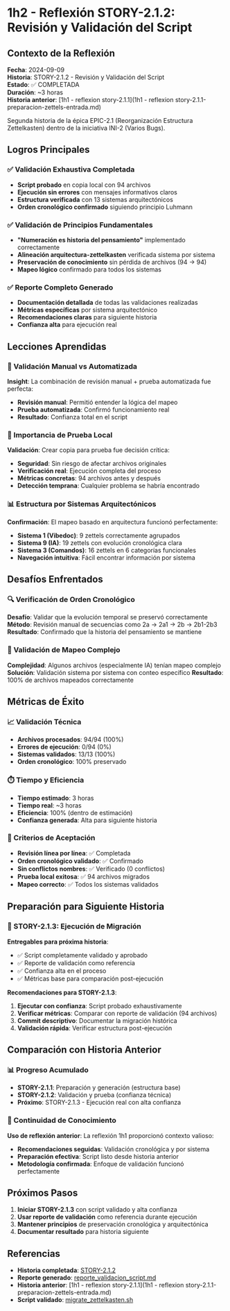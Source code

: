 # 1h2 - Reflexión STORY-2.1.2: Revisión y Validación del Script

## Contexto de la Reflexión

**Fecha**: 2024-09-09  
**Historia**: STORY-2.1.2 - Revisión y Validación del Script  
**Estado**: ✅ COMPLETADA  
**Duración**: ~3 horas  
**Historia anterior**: [1h1 - reflexion story-2.1.1](1h1 - reflexion story-2.1.1-preparacion-zettels-entrada.md)

Segunda historia de la épica EPIC-2.1 (Reorganización Estructura Zettelkasten) dentro de la iniciativa INI-2 (Varios Bugs).

## Logros Principales

### ✅ Validación Exhaustiva Completada
- **Script probado** en copia local con 94 archivos
- **Ejecución sin errores** con mensajes informativos claros
- **Estructura verificada** con 13 sistemas arquitectónicos
- **Orden cronológico confirmado** siguiendo principio Luhmann

### ✅ Validación de Principios Fundamentales
- **"Numeración es historia del pensamiento"** implementado correctamente
- **Alineación arquitectura-zettelkasten** verificada sistema por sistema
- **Preservación de conocimiento** sin pérdida de archivos (94 → 94)
- **Mapeo lógico** confirmado para todos los sistemas

### ✅ Reporte Completo Generado
- **Documentación detallada** de todas las validaciones realizadas
- **Métricas específicas** por sistema arquitectónico
- **Recomendaciones claras** para siguiente historia
- **Confianza alta** para ejecución real

## Lecciones Aprendidas

### 🧠 Validación Manual vs Automatizada
**Insight**: La combinación de revisión manual + prueba automatizada fue perfecta:
- **Revisión manual**: Permitió entender la lógica del mapeo
- **Prueba automatizada**: Confirmó funcionamiento real
- **Resultado**: Confianza total en el script

### 🔧 Importancia de Prueba Local
**Validación**: Crear copia para prueba fue decisión crítica:
- **Seguridad**: Sin riesgo de afectar archivos originales
- **Verificación real**: Ejecución completa del proceso
- **Métricas concretas**: 94 archivos antes y después
- **Detección temprana**: Cualquier problema se habría encontrado

### 📊 Estructura por Sistemas Arquitectónicos
**Confirmación**: El mapeo basado en arquitectura funcionó perfectamente:
- **Sistema 1 (Vibedoc)**: 9 zettels correctamente agrupados
- **Sistema 9 (IA)**: 19 zettels con evolución cronológica clara
- **Sistema 3 (Comandos)**: 16 zettels en 6 categorías funcionales
- **Navegación intuitiva**: Fácil encontrar información por sistema

## Desafíos Enfrentados

### 🔍 Verificación de Orden Cronológico
**Desafío**: Validar que la evolución temporal se preservó correctamente
**Método**: Revisión manual de secuencias como 2a → 2a1 → 2b → 2b1-2b3
**Resultado**: Confirmado que la historia del pensamiento se mantiene

### 📝 Validación de Mapeo Complejo
**Complejidad**: Algunos archivos (especialmente IA) tenían mapeo complejo
**Solución**: Validación sistema por sistema con conteo específico
**Resultado**: 100% de archivos mapeados correctamente

## Métricas de Éxito

### 📈 Validación Técnica
- **Archivos procesados**: 94/94 (100%)
- **Errores de ejecución**: 0/94 (0%)
- **Sistemas validados**: 13/13 (100%)
- **Orden cronológico**: 100% preservado

### ⏱️ Tiempo y Eficiencia
- **Tiempo estimado**: 3 horas
- **Tiempo real**: ~3 horas
- **Eficiencia**: 100% (dentro de estimación)
- **Confianza generada**: Alta para siguiente historia

### 🎯 Criterios de Aceptación
- **Revisión línea por línea**: ✅ Completada
- **Orden cronológico validado**: ✅ Confirmado
- **Sin conflictos nombres**: ✅ Verificado (0 conflictos)
- **Prueba local exitosa**: ✅ 94 archivos migrados
- **Mapeo correcto**: ✅ Todos los sistemas validados

## Preparación para Siguiente Historia

### 🔄 STORY-2.1.3: Ejecución de Migración
**Entregables para próxima historia**:
- ✅ Script completamente validado y aprobado
- ✅ Reporte de validación como referencia
- ✅ Confianza alta en el proceso
- ✅ Métricas base para comparación post-ejecución

**Recomendaciones para STORY-2.1.3**:
1. **Ejecutar con confianza**: Script probado exhaustivamente
2. **Verificar métricas**: Comparar con reporte de validación (94 archivos)
3. **Commit descriptivo**: Documentar la migración histórica
4. **Validación rápida**: Verificar estructura post-ejecución

## Comparación con Historia Anterior

### 📊 Progreso Acumulado
- **STORY-2.1.1**: Preparación y generación (estructura base)
- **STORY-2.1.2**: Validación y prueba (confianza técnica)
- **Próximo**: STORY-2.1.3 - Ejecución real con alta confianza

### 🔗 Continuidad de Conocimiento
**Uso de reflexión anterior**: La reflexión 1h1 proporcionó contexto valioso:
- **Recomendaciones seguidas**: Validación cronológica y por sistema
- **Preparación efectiva**: Script listo desde historia anterior
- **Metodología confirmada**: Enfoque de validación funcionó perfectamente

## Próximos Pasos

1. **Iniciar STORY-2.1.3** con script validado y alta confianza
2. **Usar reporte de validación** como referencia durante ejecución
3. **Mantener principios** de preservación cronológica y arquitectónica
4. **Documentar resultado** para historia siguiente

## Referencias

- **Historia completada**: [STORY-2.1.2](../planning/iniciatives/INI-2-varios-bugs/epics/EPIC-2.1-reorganizacion-zettelkasten/stories/STORY-2.1.2-revision-validacion-script.md)
- **Reporte generado**: [reporte_validacion_script.md](reporte_validacion_script.md)
- **Historia anterior**: [1h1 - reflexion story-2.1.1](1h1 - reflexion story-2.1.1-preparacion-zettels-entrada.md)
- **Script validado**: [migrate_zettelkasten.sh](migrate_zettelkasten.sh)
